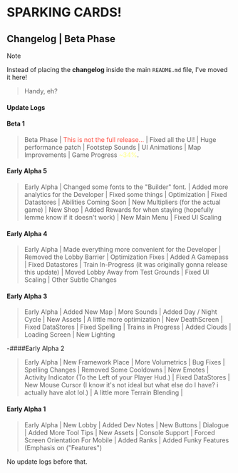 # SPARKING CARDS!

## Changelog | Beta Phase

> [!NOTE]
> Instead of placing the **changelog** inside the main `README.md` file, I've moved it here!

> Handy, eh?

#### Update Logs

#### Beta 1
  
> Beta Phase 
| <font color="#ff4e41">This is not the full release...</font> 
| Fixed all the UI! 
| Huge performance patch 
| Footstep Sounds 
| UI Animations 
| Map Improvements 
| Game Progress <font color="#ffff7f">~34%</font>.

#### Early Alpha 5

> Early Alpha 
| Changed some fonts to the "Builder" font. 
| Added more analytics for the Developer 
| Fixed some things 
| Optimization 
| Fixed Datastores 
| Abilities Coming Soon 
| New Multipliers (for the actual game) 
| New Shop 
| Added Rewards for when staying (hopefully lemme know if it doesn't work) 
| New Main Menu 
| Fixed UI Scaling

#### Early Alpha 4

> Early Alpha
| Made everything more convenient for the Developer
> | Removed the Lobby Barrier
> | Optimization Fixes
> | Added A Gamepass
> | Fixed Datastores
> | Train In-Progress (it was originally gonna release this update)
> | Moved Lobby Away from Test Grounds
> | Fixed UI Scaling
> | Other Subtle Changes

#### Early Alpha 3

> Early Alpha
> | Added New Map
> | More Sounds
> | Added Day / Night Cycle
> | New Assets
> | A little more optimization
> | New DeathScreen
> | Fixed DataStores
> | Fixed Spelling
> | Trains in Progress
> | Added Clouds
> | Loading Screen
> | New Lighting

-####Early Alpha 2

> Early Alpha
> | New Framework Place
> | More Volumetrics
> | Bug Fixes
> | Spelling Changes
> | Removed Some Cooldowns
> | New Emotes
> | Activity Indicator (To the Left of your Player Hud.)
> | Fixed DataStores
> | New Mouse Cursor (I know it's not ideal but what else do I have? i actually have alot lol.)
> | A little more Terrain Blending |

#### Early Alpha 1

> Early Alpha
> | New Lobby
> | Added Dev Notes
> | New Buttons
> | Dialogue
> | Added More Tool Tips
> | New Assets
> | Console Support
> | Forced Screen Orientation For Mobile
> | Added Ranks
> | Added Funky Features (Emphasis on ("Features")

No update logs before that.
